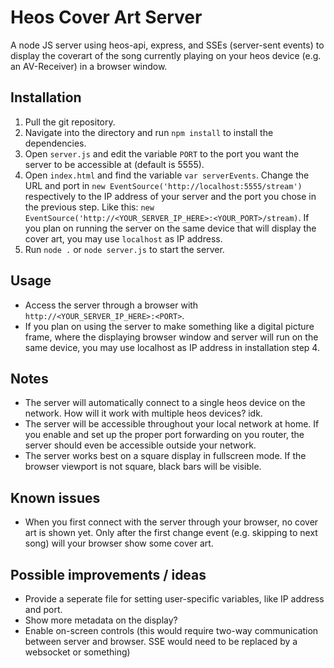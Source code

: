 # Heos Cover Art Server

A node JS server using heos-api, express, and SSEs (server-sent events) to display the coverart of the song currently playing on your heos device (e.g. an AV-Receiver) in a browser window.

## Installation
1. Pull the git repository.
2. Navigate into the directory and run `npm install` to install the dependencies.
3. Open `server.js` and edit the variable `PORT` to the port you want the server to be accessible at (default is 5555).
4. Open `index.html` and find the variable `var serverEvents`. Change the URL and port in `new EventSource('http://localhost:5555/stream')` respectively to the IP address of your server and the port you chose in the previous step. Like this: `new EventSource('http://<YOUR_SERVER_IP_HERE>:<YOUR_PORT>/stream)`. If you plan on running the server on the same device that will display the cover art, you may use `localhost` as IP address.
5. Run `node .` or `node server.js` to start the server.

## Usage
- Access the server through a browser with `http://<YOUR_SERVER_IP_HERE>:<PORT>`.
- If you plan on using the server to make something like a digital picture frame, where the displaying browser window and server will run on the same device, you may use localhost as IP address in installation step 4.

## Notes
- The server will automatically connect to a single heos device on the network. How will it work with multiple heos devices? idk.
- The server will be accessible throughout your local network at home. If you enable and set up the proper port forwarding on you router, the server should even be accessible outside your network.
- The server works best on a square display in fullscreen mode. If the browser viewport is not square, black bars will be visible.

## Known issues
- When you first connect with the server through your browser, no cover art is shown yet. Only after the first change event (e.g. skipping to next song) will your browser show some cover art.

## Possible improvements / ideas
- Provide a seperate file for setting user-specific variables, like IP address and port.
- Show more metadata on the display?
- Enable on-screen controls (this would require two-way communication between server and browser. SSE would need to be replaced by a websocket or something)
